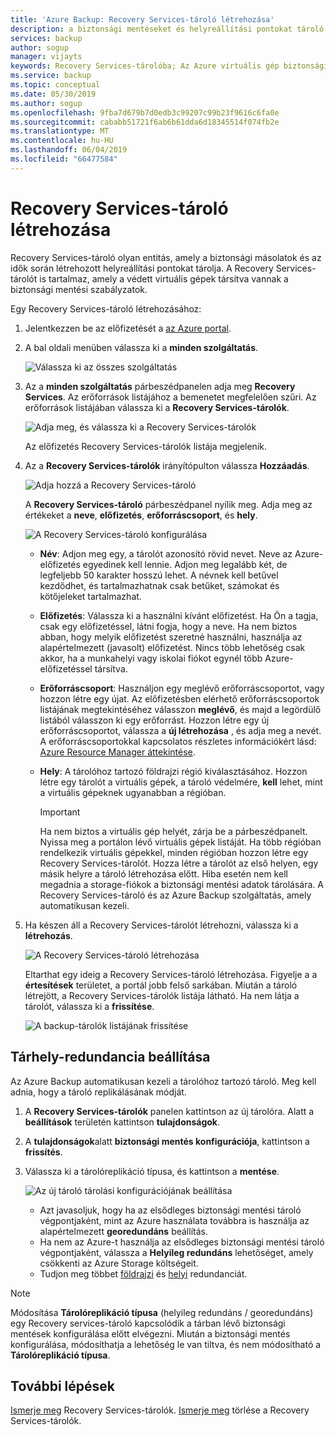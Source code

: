 ```yaml
---
title: 'Azure Backup: Recovery Services-tároló létrehozása'
description: a biztonsági mentéseket és helyreállítási pontokat tároló Recovery Services-tároló létrehozása
services: backup
author: sogup
manager: vijayts
keywords: Recovery Services-tárolóba; Az Azure virtuális gép biztonsági mentése; Az Azure virtuális gép visszaállítási;
ms.service: backup
ms.topic: conceptual
ms.date: 05/30/2019
ms.author: sogup
ms.openlocfilehash: 9fba7d679b7d0edb3c99207c99b23f9616c6fa0e
ms.sourcegitcommit: cababb51721f6ab6b61dda6d18345514f074fb2e
ms.translationtype: MT
ms.contentlocale: hu-HU
ms.lasthandoff: 06/04/2019
ms.locfileid: "66477584"
---
```

# <a name="create-a-recovery-services-vault"></a>Recovery Services-tároló létrehozása

Recovery Services-tároló olyan entitás, amely a biztonsági másolatok és az idők során létrehozott helyreállítási pontokat tárolja. A Recovery Services-tárolót is tartalmaz, amely a védett virtuális gépek társítva vannak a biztonsági mentési szabályzatok.

Egy Recovery Services-tároló létrehozásához:

1. Jelentkezzen be az előfizetését a [az Azure portal](https://portal.azure.com/).

2. A bal oldali menüben válassza ki a **minden szolgáltatás**.

    ![Válassza ki az összes szolgáltatás](./media/backup-create-rs-vault/click-all-services.png)

3. Az a **minden szolgáltatás** párbeszédpanelen adja meg **Recovery Services**. Az erőforrások listájához a bemenetet megfelelően szűri. Az erőforrások listájában válassza ki a **Recovery Services-tárolók**.

    ![Adja meg, és válassza ki a Recovery Services-tárolók](./media/backup-create-rs-vault/all-services.png)

    Az előfizetés Recovery Services-tárolók listája megjelenik.

4. Az a **Recovery Services-tárolók** irányítópulton válassza **Hozzáadás**.

    ![Adja hozzá a Recovery Services-tároló](./media/backup-create-rs-vault/add-button-create-vault.png)

    A **Recovery Services-tároló** párbeszédpanel nyílik meg. Adja meg az értékeket a **neve**, **előfizetés**, **erőforráscsoport**, és **hely**.

    ![A Recovery Services-tároló konfigurálása](./media/backup-create-rs-vault/create-new-vault-dialog.png)

   - **Név**: Adjon meg egy, a tárolót azonosító rövid nevet. Neve az Azure-előfizetés egyedinek kell lennie. Adjon meg legalább két, de legfeljebb 50 karakter hosszú lehet. A névnek kell betűvel kezdődhet, és tartalmazhatnak csak betűket, számokat és kötőjeleket tartalmazhat.
   - **Előfizetés**: Válassza ki a használni kívánt előfizetést. Ha Ön a tagja, csak egy előfizetéssel, látni fogja, hogy a neve. Ha nem biztos abban, hogy melyik előfizetést szeretné használni, használja az alapértelmezett (javasolt) előfizetést. Nincs több lehetőség csak akkor, ha a munkahelyi vagy iskolai fiókot egynél több Azure-előfizetéssel társítva.
   - **Erőforráscsoport**: Használjon egy meglévő erőforráscsoportot, vagy hozzon létre egy újat. Az előfizetésben elérhető erőforráscsoportok listájának megtekintéséhez válasszon **meglévő**, és majd a legördülő listából válasszon ki egy erőforrást. Hozzon létre egy új erőforráscsoportot, válassza a **új létrehozása** , és adja meg a nevét. A erőforráscsoportokkal kapcsolatos részletes információkért lásd: [Azure Resource Manager áttekintése](https://docs.microsoft.com/azure/azure-resource-manager/resource-group-overview).
   - **Hely**: A tárolóhoz tartozó földrajzi régió kiválasztásához. Hozzon létre egy tárolót a virtuális gépek, a tároló védelmére, **kell** lehet, mint a virtuális gépeknek ugyanabban a régióban.

      > [!IMPORTANT]
      > Ha nem biztos a virtuális gép helyét, zárja be a párbeszédpanelt. Nyissa meg a portálon lévő virtuális gépek listáját. Ha több régióban rendelkezik virtuális gépekkel, minden régióban hozzon létre egy Recovery Services-tárolót. Hozza létre a tárolót az első helyen, egy másik helyre a tároló létrehozása előtt. Hiba esetén nem kell megadnia a storage-fiókok a biztonsági mentési adatok tárolására. A Recovery Services-tároló és az Azure Backup szolgáltatás, amely automatikusan kezeli.
      >
      >

5. Ha készen áll a Recovery Services-tárolót létrehozni, válassza ki a **létrehozás**.

    ![A Recovery Services-tároló létrehozása](./media/backup-create-rs-vault/click-create-button.png)

    Eltarthat egy ideig a Recovery Services-tároló létrehozása. Figyelje a a **értesítések** területet, a portál jobb felső sarkában. Miután a tároló létrejött, a Recovery Services-tárolók listája látható. Ha nem látja a tárolót, válassza ki a **frissítése**.

     ![A backup-tárolók listájának frissítése](./media/backup-create-rs-vault/refresh-button.png)

## <a name="set-storage-redundancy"></a>Tárhely-redundancia beállítása

Az Azure Backup automatikusan kezeli a tárolóhoz tartozó tároló. Meg kell adnia, hogy a tároló replikálásának módját.

1. A **Recovery Services-tárolók** panelen kattintson az új tárolóra. Alatt a **beállítások** területén kattintson **tulajdonságok**.
2. A **tulajdonságok**alatt **biztonsági mentés konfigurációja**, kattintson a **frissítés**.

3. Válassza ki a tárolóreplikáció típusa, és kattintson a **mentése**.

     ![Az új tároló tárolási konfigurációjának beállítása](./media/backup-try-azure-backup-in-10-mins/recovery-services-vault-backup-configuration.png)

   - Azt javasoljuk, hogy ha az elsődleges biztonsági mentési tároló végpontjaként, mint az Azure használata továbbra is használja az alapértelmezett **georedundáns** beállítás.
   - Ha nem az Azure-t használja az elsődleges biztonsági mentési tároló végpontjaként, válassza a **Helyileg redundáns** lehetőséget, amely csökkenti az Azure Storage költségeit.
   - Tudjon meg többet [földrajzi](../storage/common/storage-redundancy-grs.md) és [helyi](../storage/common/storage-redundancy-lrs.md) redundanciát.

> [!NOTE]
> Módosítása **Tárolóreplikáció típusa** (helyileg redundáns / georedundáns) egy Recovery services-tároló kapcsolódik a tárban lévő biztonsági mentések konfigurálása előtt elvégezni. Miután a biztonsági mentés konfigurálása, módosíthatja a lehetőség le van tiltva, és nem módosítható a **Tárolóreplikáció típusa**. 

## <a name="next-steps"></a>További lépések

[Ismerje meg](backup-azure-recovery-services-vault-overview.md) Recovery Services-tárolók.
[Ismerje meg](backup-azure-delete-vault.md) törlése a Recovery Services-tárolók.
